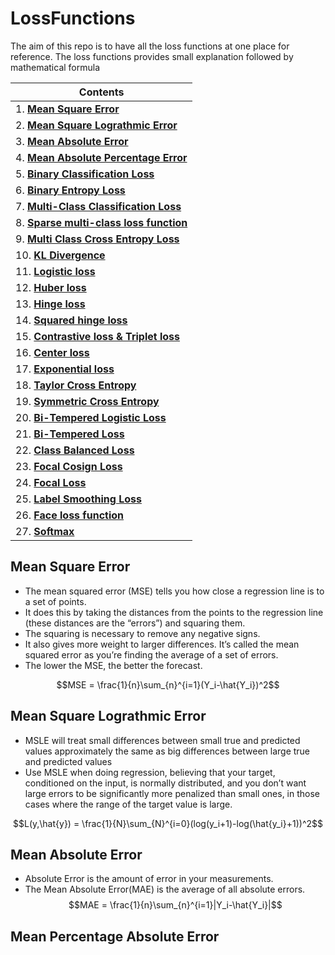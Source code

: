 # LossFunctions

The aim of this repo is to have all the loss functions at one place for reference. The loss functions provides small explanation followed by mathematical formula


| Contents|
| ---------------------- |
| 1. [**Mean Square Error**](#mean-square-error) |
| 2. [**Mean Square Lograthmic Error**](#mean-square-lograthmic-error) |
| 3. [**Mean Absolute Error**](#mean-absolute-error) |
| 4. [**Mean Absolute Percentage Error**](#mean-absolute-percentage-error) |
| 5. [**Binary Classification Loss**]() |
| 6. [**Binary Entropy Loss**]() |
| 7. [**Multi-Class Classification Loss**]() |
| 8. [**Sparse multi-class loss function**]() |
| 9. [**Multi Class Cross Entropy Loss**]() |
| 10. [**KL Divergence**]() |
| 11. [**Logistic loss**]() |
| 12. [**Huber loss**]() |
| 13. [**Hinge loss**]() |
| 14. [**Squared hinge loss**]() |
| 15. [**Contrastive loss & Triplet loss**]() |
| 16. [**Center loss**]() |
| 17. [**Exponential loss**]() |
| 18. [**Taylor Cross Entropy**]() |
| 19. [**Symmetric Cross Entropy**]() |
| 20. [**Bi-Tempered Logistic Loss**]() |
| 21. [**Bi-Tempered Loss**]() |
| 22. [**Class Balanced Loss**]() |
| 23. [**Focal Cosign Loss**]() |
| 24. [**Focal Loss**]() |
| 25. [**Label Smoothing Loss**]() |
| 26. [**Face loss function**]() |
| 27. [**Softmax**]() |



## **Mean Square Error** ##
* The mean squared error (MSE) tells you how close a regression line is to a set of points. 
* It does this by taking the distances from the points to the regression line (these distances are the “errors”) and squaring them. 
* The squaring is necessary to remove any negative signs. 
* It also gives more weight to larger differences. It’s called the mean squared error as you’re finding the average of a set of errors. 
* The lower the MSE, the better the forecast.

$$MSE = \frac{1}{n}\sum_{n}^{i=1}(Y_i-\hat{Y_i})^2$$

## **Mean Square Lograthmic Error** ##
* MSLE will treat small differences between small true and predicted values approximately the same as big differences between large true and predicted values
* Use MSLE when doing regression, believing that your target, conditioned on the input, is normally distributed, and you don’t want large errors to be significantly more penalized than small ones, in those cases where the range of the target value is large.

$$L(y,\hat{y}) = \frac{1}{N}\sum_{N}^{i=0}(log(y_i+1)-log(\hat{y_i}+1))^2$$

## **Mean Absolute Error** ##
* Absolute Error is the amount of error in your measurements.
* The Mean Absolute Error(MAE) is the average of all absolute errors.
$$MAE = \frac{1}{n}\sum_{n}^{i=1}|Y_i-\hat{Y_i}|$$


## **Mean Percentage Absolute Error** ##